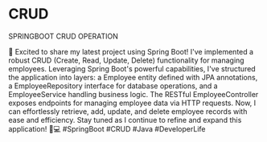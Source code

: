 # CRUD
SPRINGBOOT CRUD OPERATION

🚀 Excited to share my latest project using Spring Boot! I've implemented a robust CRUD (Create, Read, Update, Delete) functionality for managing employees. Leveraging Spring Boot's powerful capabilities, I've structured the application into layers: a Employee entity defined with JPA annotations, a EmployeeRepository interface for database operations, and a EmployeeService handling business logic. The RESTful EmployeeController exposes endpoints for managing employee data via HTTP requests. Now, I can effortlessly retrieve, add, update, and delete employee records with ease and efficiency. Stay tuned as I continue to refine and expand this application! 🌟💻 #SpringBoot #CRUD #Java #DeveloperLife
